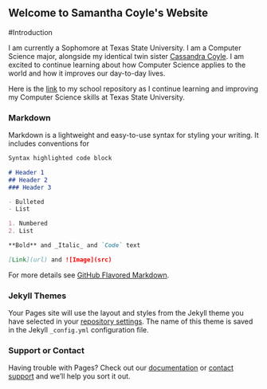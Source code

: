 ## Welcome to Samantha Coyle's Website

#Introduction

I am currently a Sophomore at Texas State University. I am a Computer Science major, alongside my identical twin sister [Cassandra Coyle](www.cassiecoyle.me). I am excited to continue learning about how Computer Science applies to the world and how it improves our day-to-day lives.

Here is the [link](https://github.com/sicoyle/txstcs) to my school repository as I continue learning and improving my Computer Science skills at Texas State University.

### Markdown

Markdown is a lightweight and easy-to-use syntax for styling your writing. It includes conventions for

```markdown
Syntax highlighted code block

# Header 1
## Header 2
### Header 3

- Bulleted
- List

1. Numbered
2. List

**Bold** and _Italic_ and `Code` text

[Link](url) and ![Image](src)
```

For more details see [GitHub Flavored Markdown](https://guides.github.com/features/mastering-markdown/).

### Jekyll Themes

Your Pages site will use the layout and styles from the Jekyll theme you have selected in your [repository settings](https://github.com/sicoyle/sicoyle.github.io/settings). The name of this theme is saved in the Jekyll `_config.yml` configuration file.

### Support or Contact

Having trouble with Pages? Check out our [documentation](https://help.github.com/categories/github-pages-basics/) or [contact support](https://github.com/contact) and we’ll help you sort it out.
